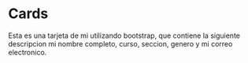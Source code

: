 # Cards
Esta es una tarjeta de mi utilizando bootstrap, que contiene la siguiente descripcion mi nombre completo, curso, seccion, genero y mi correo electronico.
